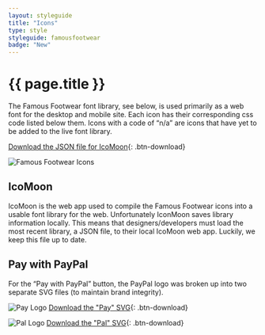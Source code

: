 ```yaml
---
layout: styleguide
title: "Icons"
type: style
styleguide: famousfootwear
badge: "New"
---
```


# {{ page.title }}
The Famous Footwear font library, see below, is used primarily as a web font for the desktop and mobile site. Each icon has their corresponding css code listed below them. Icons with a code of “n/a” are icons that have yet to be added to the live font library.

[Download the JSON file for IcoMoon](https://www.dropbox.com/s/chdnht1este04j3/famous-footwear.zip?dl=0 "Download"){: .btn-download}

![Famous Footwear Icons](../../../assets/famousfootwear/images/style-icons-01.png "Famous Footwear Icons")


## IcoMoon
IcoMoon is the web app used to compile the Famous Footwear icons into a usable font library for the web. Unfortunately IconMoon saves library information locally. This means that designers/developers must load the most recent library, a JSON file, to their local IcoMoon web app. Luckily, we keep this file up to date.


## Pay with PayPal
For the “Pay with PayPal” button, the PayPal logo was broken up into two separate SVG files (to maintain brand integrity).

![Pay Logo](../../../assets/famousfootwear/images/style-icons-02.png "Pay Logo")
[Download the "Pay" SVG](https://www.dropbox.com/s/2mpnpzqeq43ef2q/icon_pay.svg?dl=0 "Download"){: .btn-download}

![Pal Logo](../../../assets/famousfootwear/images/style-icons-03.png  "Pal Logo")
[Download the "Pal" SVG](https://www.dropbox.com/s/2z28efvjywvzn2e/icon_pal.svg?dl=0 "Download"){: .btn-download}